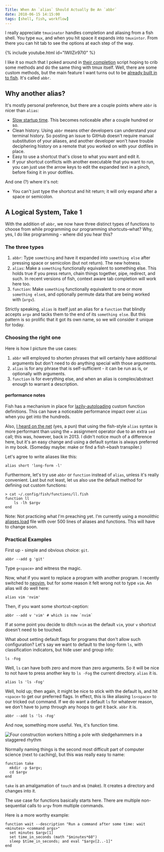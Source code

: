 ```yaml
---
Title: When An `alias` Should Actually Be An `abbr`
date: 2018-06-15 14:15:00
tags: [shell, fish, workflow]
---
```


I really appreciate `tmuxinator` handles completion and aliasing from a fish
shell. You type `mux`, and when you hit space it expands into `tmuxintor`. From
there you can hit tab to see the options at each step of the way. 

{% include youtube.html id="IWIlZir97l0" %}

I like it so much that I poked around in [their
completion](https://github.com/tmuxinator/tmuxinator/blob/master/completion/tmuxinator.fish)
script hoping to crib some methods and do the same thing with tmux itself. Well,
there are some custom methods, but the main feature I want turns out to be
[already built in to fish](https://fishshell.com/docs/current/commands.html).
It's called `abbr`. 

## Why another alias?

It's mostly personal preference, but there are a couple points where `abbr` is
nicer than `alias`:

- [Slow
startup time](https://github.com/fish-shell/fish-shell/issues/828). This becomes
noticeable after a couple hundred or so.
- Clean history. Using `abbr` means other developers can understand your
terminal history. So posting an issue to GitHub doesn't require manual
substitution of your aliases, and another developer won't have trouble
deciphering history on a remote that you worked on with your dotfiles in place.
- Easy to use a shortcut that's close to what you want and edit it.
- If your shortcut conflicts with another executable that you want to run, you
can just use the arrow keys to edit the expanded text in a pinch, before fixing
it in your dotfiles.

And one (?) where it's not:

- You can't just type the shortcut and hit return; it will only expand after a
space or semicolon.


## A Logical System, Take 1

With the addition of `abbr`, we now have three distinct types of functions to
choose from while programming our programming shortcuts–what? Why, yes, I do like
programming - where did you hear this?

### The three types 

1. `abbr`: Type `something` and have it expanded into `something else` after
   pressing space or semicolon (but not return). The new hotness.
2. `alias`: Make a `something` functionally equivalent to something else. This
   holds true if you press return, chain things together, pipe, redirect, and
   such. In recent versions of fish, context aware tab completion will work here
   too.
3. `function`: Make `something` functionally equivalent to one or more `something
   else`s, and optionally permute data that are being worked with (`argv`).

Strictly speaking, `alias` is itself just an alias for a `function` that blindly
accepts `argv` and tacks them to the end of its `something else`. But this
pattern is so prolific that it got its own name, so we will consider it unique
for today.

### Choosing the right one

Here is how I picture the use cases:

1. `abbr` will employed to shorten phrases that will certainly have additional
   arguments but don't need to do anything special with those arguments. 
2. `alias` is for any phrase that is self-sufficient - it can be run as is, or
   optionally with arguments.
3. `function` is for everything else, and when an alias is complex/abstract
   enough to warrant a description.

#### performance notes


Fish has a mechanism in place for
[lazily-autoloading](http://fishshell.com/docs/current/tutorial.html#tut_autoload)
custom function definitions. This can have a noticeable performance impact over
`alias` when you get into the hundreds.

Also, [I heard on the
net](https://github.com/fish-shell/fish-shell/issues/828#issuecomment-18584856)
(yes, a pun) that using the fish-style `alias` syntax is more performant than using the `=` assignment operator due to an extra `sed` call; this was, however, back in 2013. I didn't notice
much of a difference here, but it's an easy change and using a default syntax is
always preferred in my book. (Someday maybe: make or find a fish->bash
transpiler.) 

Let's agree to write aliases like this:

```shell
alias short 'long-form -l'
```

Furthermore, let's try use `abbr` or `function` instead of `alias`, unless it's
really convenient. Last but not least, let us also use the default method for
defining out custom functions:

```shell
> cat ~/.config/fish/functions/ll.fish
function ll
    ls -lh $argv
end
```

Note: Not practicing what I'm preaching yet. I'm currently using a monolithic [aliases.load](https://github.com/sh78/dotfiles/blob/f173673d40a4275615dd92e70f1ea01601ada107/.config/omf/aliases.load#L1) file with over 500 lines of
aliases and functions. This will have to change soon.

### Practical Examples

First up - simple and obvious choice: `git`. 

```shell
abbr --add g 'git'
```

Type `g<space>` and witness the magic.

Now, what if you want to replace a program with another program. I recently
switched to [neovim](https://github.com/neovim/neovim), but for some reason it felt wrong not to type `vim`. An
alias will do well here:

```shell
alias vim 'nvim'
```

Then, if you want some shortcut-ception:

```shell
abbr --add v 'vim' # which is now `nvim`
```

If at some point you decide to ditch `nvim` as the default `vim`, your `v`
shortcut doesn't need to be touched. 

What about setting default flags for programs that don't allow such
configuration? Let's say we want to default to the long-form `ls`, with
classification indicators, but hide user and group info:

```shell
ls -Fog
```

Well, `ls` can have both zero and more than zero arguments. So it will be nice
to not have to press another key to `ls -Fog` the current directory. `alias` it
is.

```shell
alias ls 'ls -Fog'
```

Well, hold up; then again, it might be nice to stick with the default ls, and hit
`<space>` to get our preferred flags. In effect, this is like aliasing `ls<space>`
to our tricked out command. If we do want a default `ls` for whatever reason, we
don't have to jump through any hoops to get it back. `abbr` it is. 

```shell
abbr --add ls 'ls -Fog'
```

And now, something more useful. Yes, it's function time.

![Four construction workers hitting a pole with sledgehammers in a staggered rhythm](https://media.giphy.com/media/Jg41tM6Bk71te/giphy.gif)

Normally naming things is the second most difficult part of computer science
(next to caching), but this was really easy to name:

```shell
function take
  mkdir -p $argv; 
  cd $argv
end
```

`take` is an amalgamation of `touch` and `mk` (make). It creates a directory and
changes into it.

The use case for functions basically starts here. There are multiple
non-sequential calls to `argv` from multiple commands. 

Here is a more worthy example:

```bobthefish
function wait --description "Run a command after some time: wait <minutes> <command args>"
  set minutes $argv[1]
  set time_in_seconds (math "$minutes*60")
  sleep $time_in_seconds; and eval "$argv[2..-1]"
end
```

